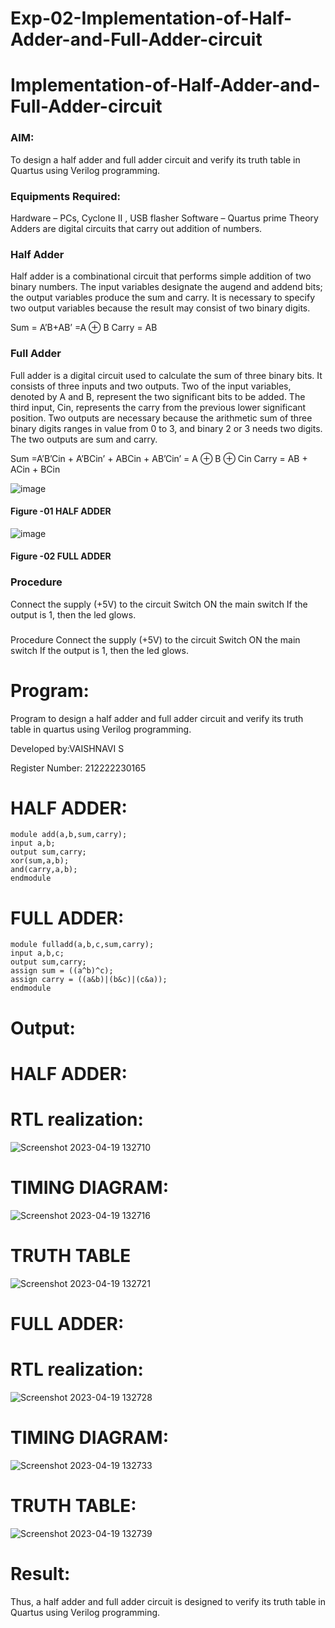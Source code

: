 # Exp-02-Implementation-of-Half-Adder-and-Full-Adder-circuit

# Implementation-of-Half-Adder-and-Full-Adder-circuit
### AIM:
To design a half adder and full adder circuit and verify its truth table in Quartus using Verilog programming.

### Equipments Required:
Hardware – PCs, Cyclone II , USB flasher
Software – Quartus prime
Theory
Adders are digital circuits that carry out addition of numbers.

### Half Adder
Half adder is a combinational circuit that performs simple addition of two binary numbers. The input variables designate the augend and addend bits; the output variables produce the sum and carry. It is necessary to specify two output variables because the result may consist of two binary digits.

Sum = A’B+AB’ =A ⊕ B Carry = AB

### Full Adder
Full adder is a digital circuit used to calculate the sum of three binary bits. It consists of three inputs and two outputs. Two of the input variables, denoted by A and B, represent the two significant bits to be added. The third input, Cin, represents the carry from the previous lower significant position. Two outputs are necessary because the arithmetic sum of three binary digits ranges in value from 0 to 3, and binary 2 or 3 needs two digits. The two outputs are sum and carry.

Sum =A’B’Cin + A’BCin’ + ABCin + AB’Cin’ = A ⊕ B ⊕ Cin Carry = AB + ACin + BCin

 ![image](https://user-images.githubusercontent.com/36288975/163552156-a13e5a56-c638-4110-97d9-8896907c8d25.png)

#### Figure -01 HALF ADDER 


![image](https://user-images.githubusercontent.com/36288975/163552057-b3547877-6d07-45b4-b7e0-bcfebfad9e1d.png)

#### Figure -02 FULL ADDER 

### Procedure

Connect the supply (+5V) to the circuit
Switch ON the main switch
If the output is 1, then the led glows.
### 
Procedure
Connect the supply (+5V) to the circuit Switch ON the main switch If the output is 1, then the led glows.

# Program:
Program to design a half adder and full adder circuit and verify its truth table in quartus using Verilog programming.

Developed by:VAISHNAVI S

Register Number: 212222230165

# HALF ADDER:
```
module add(a,b,sum,carry); 
input a,b; 
output sum,carry;
xor(sum,a,b);
and(carry,a,b);
endmodule
```
# FULL ADDER:
```
module fulladd(a,b,c,sum,carry);
input a,b,c;
output sum,carry; 
assign sum = ((a^b)^c);
assign carry = ((a&b)|(b&c)|(c&a));
endmodule 
```

# Output:
# HALF ADDER:
# RTL realization:
![Screenshot 2023-04-19 132710](https://user-images.githubusercontent.com/118541897/233009421-c2d2b1e1-e433-470f-956b-3d45fe50a6f7.png)

# TIMING DIAGRAM:
![Screenshot 2023-04-19 132716](https://user-images.githubusercontent.com/118541897/233009445-8c549f36-945b-40ce-96d7-5def44250a64.png)

# TRUTH TABLE
![Screenshot 2023-04-19 132721](https://user-images.githubusercontent.com/118541897/233009507-9ba73cc8-039e-47cd-a70f-38319088e417.png)

# FULL ADDER:
# RTL realization:
![Screenshot 2023-04-19 132728](https://user-images.githubusercontent.com/118541897/233009526-8cd4b816-a8b1-4a2f-a34a-31164ced4822.png)

# TIMING DIAGRAM:
![Screenshot 2023-04-19 132733](https://user-images.githubusercontent.com/118541897/233009566-378ad051-ed6d-47f1-afaf-b7dc7e96e917.png)

# TRUTH TABLE:
![Screenshot 2023-04-19 132739](https://user-images.githubusercontent.com/118541897/233009605-f1b9bb3b-5de8-452c-9f17-c477be30341b.png)

# Result:
Thus, a half adder and full adder circuit is designed to verify its truth table in Quartus using Verilog programming.


